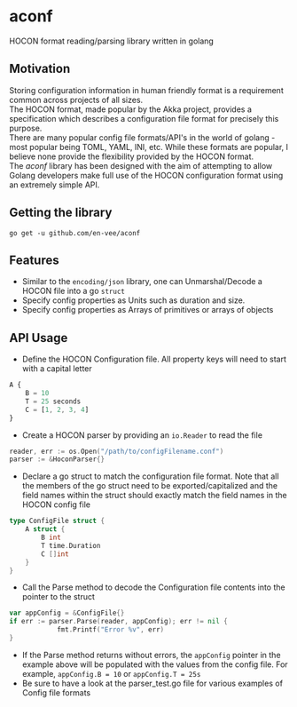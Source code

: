 # aconf
HOCON format reading/parsing library written in golang

## Motivation
Storing configuration information in human friendly format is a requirement common across projects of all sizes.  
The HOCON format, made popular by the Akka project, provides a specification which describes a configuration file format for precisely this purpose.  
There are many popular config file formats/API's in the world of golang - most popular being TOML, YAML, INI, etc. 
While these formats are popular, I believe none provide the flexibility provided by the HOCON format.  
The *aconf* library has been designed with the aim of attempting to allow Golang developers make full use of the HOCON configuration format using an extremely simple API.

## Getting the library
```
go get -u github.com/en-vee/aconf
```

## Features 
- Similar to the ```encoding/json``` library, one can Unmarshal/Decode a HOCON file into a go ```struct```
- Specify config properties as Units such as duration and size.
- Specify config properties as Arrays of primitives or arrays of objects

## API Usage
- Define the HOCON Configuration file. All property keys will need to start with a capital letter
```js
A {
    B = 10
    T = 25 seconds
    C = [1, 2, 3, 4]
}
```
- Create a HOCON parser by providing an ```io.Reader``` to read the file
```go
reader, err := os.Open("/path/to/configFilename.conf")
parser := &HoconParser{}
```
- Declare a go struct to match the configuration file format. Note that all the members of the go struct need to be exported/capitalized and the field names within the struct should exactly match the field names in the HOCON config file
```go
type ConfigFile struct {
    A struct {
        B int
        T time.Duration
        C []int
    }
}
```
- Call the Parse method to decode the Configuration file contents into the pointer to the struct
```go
var appConfig = &ConfigFile{}
if err := parser.Parse(reader, appConfig); err != nil {
			fmt.Printf("Error %v", err)
}
```
- If the Parse method returns without errors, the ```appConfig``` pointer in the example above will be populated with the values from the config file. For example, ```appConfig.B = 10``` or ```appConfig.T = 25s```
- Be sure to have a look at the parser_test.go file for various examples of Config file formats